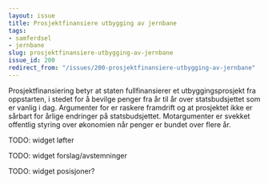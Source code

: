 ```yaml
---
layout: issue
title: Prosjektfinansiere utbygging av jernbane
tags:
- samferdsel
- jernbane
slug: prosjektfinansiere-utbygging-av-jernbane
issue_id: 200
redirect_from: "/issues/200-prosjektfinansiere-utbygging-av-jernbane"
---
```


Prosjektfinansiering betyr at staten fullfinansierer et utbyggingsprosjekt fra oppstarten, i stedet for å bevilge penger fra år til år over statsbudsjettet som er vanlig i dag. Argumenter for er raskere framdrift og at prosjektet ikke er sårbart for årlige endringer på statsbudsjettet. Motargumenter er svekket offentlig styring over økonomien når penger er bundet over flere år.

TODO: widget løfter

TODO: widget forslag/avstemninger

TODO: widget posisjoner?


